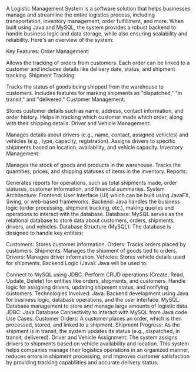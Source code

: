 A Logistic Management System is a software solution that helps businesses manage and streamline the entire logistics process, including transportation, inventory management, order fulfillment, and more. When built using Java and MySQL, the system provides a robust backend to handle business logic and data storage, while also ensuring scalability and reliability. Here's an overview of the system:

Key Features:
Order Management:

Allows the tracking of orders from customers.
Each order can be linked to a customer and includes details like delivery date, status, and shipment tracking.
Shipment Tracking:

Tracks the status of goods being shipped from the warehouse to customers.
Includes features for marking shipments as "dispatched," "in transit," and "delivered."
Customer Management:

Stores customer details such as name, address, contact information, and order history.
Helps in tracking which customer made which order, along with their shipping details.
Driver and Vehicle Management:

Manages details about drivers (e.g., name, contact, assigned vehicles) and vehicles (e.g., type, capacity, registration).
Assigns drivers to specific shipments based on location, availability, and vehicle capacity.
Inventory Management:

Manages the stock of goods and products in the warehouse.
Tracks the quantities, prices, and shipping statuses of items in the inventory.
Reports:

Generates reports for operations, such as total shipments made, order statuses, customer information, and financial summaries.
System Architecture:
Frontend: User Interface (UI) which can be built using JavaFX, Swing, or web-based frameworks.
Backend: Java handles the business logic (order processing, shipment tracking, etc.), making queries and operations to interact with the database.
Database: MySQL serves as the relational database to store data about customers, orders, shipments, drivers, and vehicles.
Database Structure (MySQL):
The database is designed to handle key entities:

Customers: Stores customer information.
Orders: Tracks orders placed by customers.
Shipments: Manages the shipment of goods tied to orders.
Drivers: Manages driver information.
Vehicles: Stores vehicle details used for shipments.
Backend Logic (Java):
Java will be used to:

Connect to MySQL using JDBC.
Perform CRUD operations (Create, Read, Update, Delete) for entities like orders, shipments, and customers.
Handle logic for assigning drivers, updating shipment status, and notifying customers.
Technologies Involved:
Java: Backend development using Java for business logic, database operations, and the user interface.
MySQL: Database management to store and manage large amounts of logistic data.
JDBC: Java Database Connectivity to interact with MySQL from Java code.
Use Cases:
Customer Orders: A customer places an order, which is then processed, stored, and linked to a shipment.
Shipment Progress: As the shipment is in transit, the system updates its status (e.g., dispatched, in transit, delivered).
Driver and Vehicle Assignment: The system assigns drivers to shipments based on vehicle availability and location.
This system helps companies manage their logistics operations in an organized manner, reduces errors in shipment processing, and improves customer satisfaction by providing tracking capabilities and accurate delivery status.
